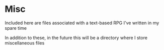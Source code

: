 # Misc
Included here are files associated with a text-based RPG I've written in my spare time

In addition to these, in the future this will be a directory where I store miscellaneous files
